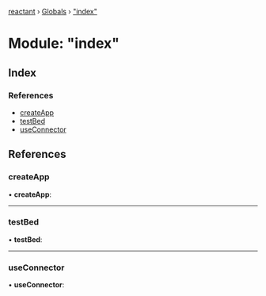 [reactant](../README.md) › [Globals](../globals.md) › ["index"](_index_.md)

# Module: "index"

## Index

### References

* [createApp](_index_.md#createapp)
* [testBed](_index_.md#testbed)
* [useConnector](_index_.md#useconnector)

## References

###  createApp

• **createApp**:

___

###  testBed

• **testBed**:

___

###  useConnector

• **useConnector**:
